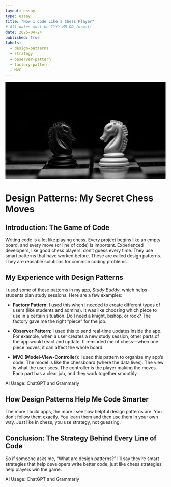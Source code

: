 ```yaml
---
layout: essay
type: essay
title: "How I Code Like a Chess Player"
# All dates must be YYYY-MM-DD format!
date: 2025-04-24
published: True
labels:
  - design-patterns
  - strategy
  - observer-pattern
  - factory-pattern
  - MVC
---
```


<img width="600px" class="rounded float-start pe-4" src="../img/chess-pattern.jpg">


# Design Patterns: My Secret Chess Moves

## Introduction: The Game of Code
Writing code is a lot like playing chess. Every project begins like an empty board, and every move (or line of code) is important. Experienced developers, like good chess players, don’t guess every time. They use smart patterns that have worked before. These are called design patterns. They are reusable solutions for common coding problems.

## My Experience with Design Patterns

I used some of these patterns in my app, *Study Buddy*, which helps students plan study sessions. Here are a few examples:

- **Factory Pattern**: I used this when I needed to create different types of users (like students and admins). It was like choosing which piece to use in a certain situation. Do I need a knight, bishop, or rook? The factory gave me the right “piece” for the job.

- **Observer Pattern**: I used this to send real-time updates inside the app. For example, when a user creates a new study session, other parts of the app would react and update. It reminded me of chess—when one piece moves, it can affect the whole board.

- **MVC (Model-View-Controller)**: I used this pattern to organize my app’s code. The model is like the chessboard (where the data lives). The view is what the user sees. The controller is the player making the moves. Each part has a clear job, and they work together smoothly.


AI Usage: ChatGPT and Grammarly
## How Design Patterns Help Me Code Smarter
The more I build apps, the more I see how helpful design patterns are. You don’t follow them exactly. You learn them and then use them in your own way. Just like in chess, you use strategy, not guessing.

## Conclusion: The Strategy Behind Every Line of Code
So if someone asks me, “What are design patterns?” I’ll say they’re smart strategies that help developers write better code, just like chess strategies help players win the game.

AI Usage: ChatGPT and Grammarly

